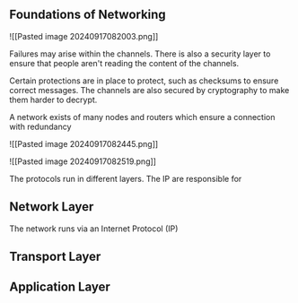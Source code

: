 
## Foundations of Networking 
![[Pasted image 20240917082003.png]]

Failures may arise within the channels. There is also a security layer to ensure that people aren't reading the content of the channels. 

Certain protections are in place to protect, such as checksums to ensure correct messages. The channels are also secured by cryptography to make them harder to decrypt.

A network exists of many nodes and routers which ensure a connection with redundancy 

![[Pasted image 20240917082445.png]]


![[Pasted image 20240917082519.png]]

The protocols run in different layers. The IP are responsible for 


## Network Layer

The network runs via an Internet Protocol (IP) 
## Transport Layer 


## Application Layer 
